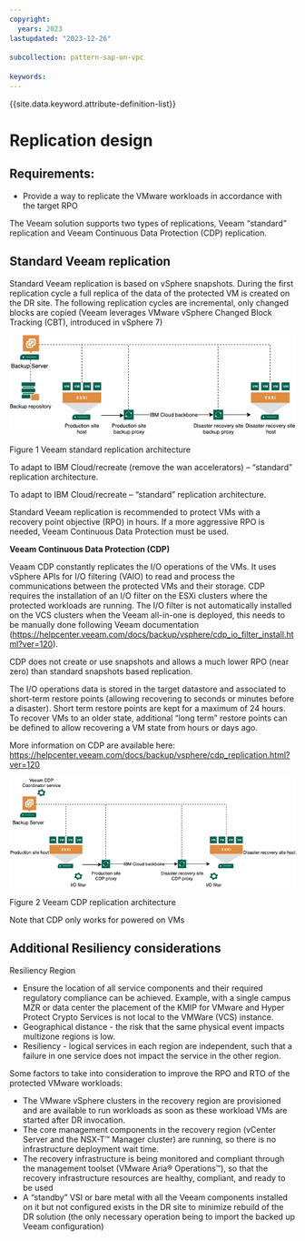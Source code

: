 ```yaml
---
copyright:
  years: 2023
lastupdated: "2023-12-26"

subcollection: pattern-sap-on-vpc

keywords:
---
```


{{site.data.keyword.attribute-definition-list}}

# Replication design

## Requirements:

-   Provide a way to replicate the VMware workloads in accordance with the target RPO

The Veeam solution supports two types of replications, Veeam “standard” replication and Veeam Continuous Data Protection (CDP) replication.

## Standard Veeam replication

Standard Veeam replication is based on vSphere snapshots. During the first replication cycle a full replica of the data of the protected VM is created on the DR site. The following replication cycles are incremental, only changed blocks are copied (Veeam leverages VMware vSphere Changed Block Tracking (CBT), introduced in vSphere 7)

![](image/Veeam-Replication-Architecture.png)

Figure 1 Veeam standard replication architecture

To adapt to IBM Cloud/recreate (remove the wan accelerators) – “standard” replication architecture.

To adapt to IBM Cloud/recreate – “standard” replication architecture.

Standard Veeam replication is recommended to protect VMs with a recovery point objective (RPO) in hours. If a more aggressive RPO is needed, Veeam Continuous Data Protection must be used.

**Veeam Continuous Data Protection (CDP)**

Veaam CDP constantly replicates the I/O operations of the VMs. It uses vSphere APIs for I/O filtering (VAIO) to read and process the communications between the protected VMs and their storage. CDP requires the installation of an I/O filter on the ESXi clusters where the protected workloads are running. The I/O filter is not automatically installed on the VCS clusters when the Veeam all-in-one is deployed, this needs to be manually done following Veeam documentation (<https://helpcenter.veeam.com/docs/backup/vsphere/cdp_io_filter_install.html?ver=120>).

CDP does not create or use snapshots and allows a much lower RPO (near zero) than standard snapshots based replication.

The I/O operations data is stored in the target datastore and associated to short-term restore points (allowing recovering to seconds or minutes before a disaster). Short term restore points are kept for a maximum of 24 hours. To recover VMs to an older state, additional “long term” restore points can be defined to allow recovering a VM state from hours or days ago.

More information on CDP are available here: <https://helpcenter.veeam.com/docs/backup/vsphere/cdp_replication.html?ver=120>

![](image/Veeam-CDP.png)

Figure 2 Veeam CDP replication architecture

Note that CDP only works for powered on VMs

## Additional Resiliency considerations

Resiliency Region

-   Ensure the location of all service components and their required regulatory compliance can be achieved. Example, with a single campus MZR or data center the placement of the KMIP for VMware and Hyper Protect Crypto Services is not local to the VMWare (VCS) instance.
-   Geographical distance - the risk that the same physical event impacts multizone regions is low.
-   Resiliency - logical services in each region are independent, such that a failure in one service does not impact the service in the other region.

Some factors to take into consideration to improve the RPO and RTO of the protected VMware workloads:

-   The VMware vSphere clusters in the recovery region are provisioned and are available to run workloads as soon as these workload VMs are started after DR invocation.
-   The core management components in the recovery region (vCenter Server and the NSX-T™ Manager cluster) are running, so there is no infrastructure deployment wait time.
-   The recovery infrastructure is being monitored and compliant through the management toolset (VMware Aria® Operations™), so that the recovery infrastructure resources are healthy, compliant, and ready to be used
-   A “standby” VSI or bare metal with all the Veeam components installed on it but not configured exists in the DR site to minimize rebuild of the DR solution (the only necessary operation being to import the backed up Veeam configuration)
